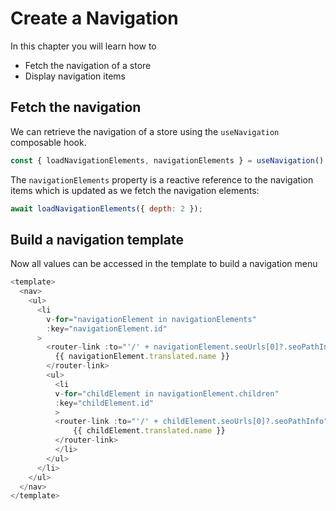 # Create a Navigation

In this chapter you will learn how to

- Fetch the navigation of a store
- Display navigation items

## Fetch the navigation

We can retrieve the navigation of a store using the `useNavigation` composable hook.

```js
const { loadNavigationElements, navigationElements } = useNavigation();
```

The `navigationElements` property is a reactive reference to the navigation items which is updated as we fetch the navigation elements:

```js
await loadNavigationElements({ depth: 2 });
```

## Build a navigation template

Now all values can be accessed in the template to build a navigation menu

```js
<template>
  <nav>
    <ul>
      <li
        v-for="navigationElement in navigationElements"
        :key="navigationElement.id"
      >
        <router-link :to="'/' + navigationElement.seoUrls[0]?.seoPathInfo">
          {{ navigationElement.translated.name }}
        </router-link>
        <ul>
          <li
          v-for="childElement in navigationElement.children"
          :key="childElement.id"
          >
          <router-link :to="'/' + childElement.seoUrls[0]?.seoPathInfo">
              {{ childElement.translated.name }}
          </router-link>
          </li>
        </ul>
      </li>
    </ul>
  </nav>
</template>
```
